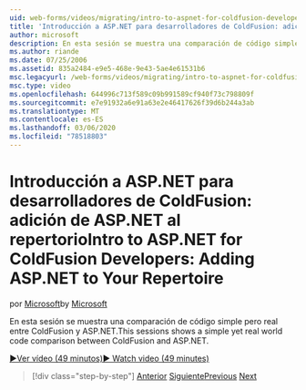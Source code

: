 ```yaml
---
uid: web-forms/videos/migrating/intro-to-aspnet-for-coldfusion-developers-adding-aspnet-to-your-repertoire
title: 'Introducción a ASP.NET para desarrolladores de ColdFusion: adición de ASP.NET al repertorio | Microsoft Docs'
author: microsoft
description: En esta sesión se muestra una comparación de código simple pero real entre ColdFusion y ASP.NET.
ms.author: riande
ms.date: 07/25/2006
ms.assetid: 835a2484-e9e5-468e-9e43-5ae4e61531b6
msc.legacyurl: /web-forms/videos/migrating/intro-to-aspnet-for-coldfusion-developers-adding-aspnet-to-your-repertoire
msc.type: video
ms.openlocfilehash: 644996c713f589c09b991589cf940f73c798809f
ms.sourcegitcommit: e7e91932a6e91a63e2e46417626f39d6b244a3ab
ms.translationtype: MT
ms.contentlocale: es-ES
ms.lasthandoff: 03/06/2020
ms.locfileid: "78518803"
---
```

# <a name="intro-to-aspnet-for-coldfusion-developers-adding-aspnet-to-your-repertoire"></a><span data-ttu-id="97122-103">Introducción a ASP.NET para desarrolladores de ColdFusion: adición de ASP.NET al repertorio</span><span class="sxs-lookup"><span data-stu-id="97122-103">Intro to ASP.NET for ColdFusion Developers: Adding ASP.NET to Your Repertoire</span></span>

<span data-ttu-id="97122-104">por [Microsoft](https://github.com/microsoft)</span><span class="sxs-lookup"><span data-stu-id="97122-104">by [Microsoft](https://github.com/microsoft)</span></span>

<span data-ttu-id="97122-105">En esta sesión se muestra una comparación de código simple pero real entre ColdFusion y ASP.NET.</span><span class="sxs-lookup"><span data-stu-id="97122-105">This sessions shows a simple yet real world code comparison between ColdFusion and ASP.NET.</span></span>

[<span data-ttu-id="97122-106">&#9654;Ver vídeo (49 minutos)</span><span class="sxs-lookup"><span data-stu-id="97122-106">&#9654; Watch video (49 minutes)</span></span>](https://channel9.msdn.com/Blogs/ASP-NET-Site-Videos/intro-to-aspnet-for-coldfusion-developers-adding-aspnet-to-your-repertoire)

> [!div class="step-by-step"]
> <span data-ttu-id="97122-107">[Anterior](intro-to-aspnet-for-jsp-developers-building-applications.md)
> [Siguiente](introduction-to-aspnet-for-coldfusion-developers-building-an-aspnet-application.md)</span><span class="sxs-lookup"><span data-stu-id="97122-107">[Previous](intro-to-aspnet-for-jsp-developers-building-applications.md)
[Next](introduction-to-aspnet-for-coldfusion-developers-building-an-aspnet-application.md)</span></span>
